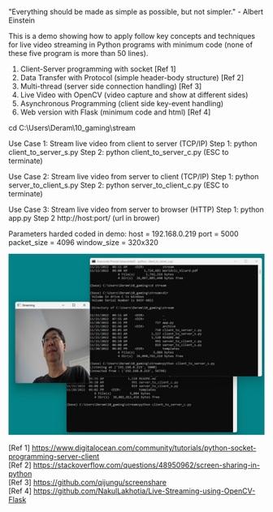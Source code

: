 "Everything should be made as simple as possible, but not simpler."
	- Albert Einstein

This is a demo showing how to apply follow key concepts and techniques 
for live video streaming in Python programs with minimum code (none of 
these five program is more than 50 lines).

1. Client-Server programming with socket [Ref 1]
2. Data Transfer with Protocol (simple header-body structure) [Ref 2]
3. Multi-thread (server side connection handling) [Ref 3]
4. Live Video with OpenCV (video capture and show at different sides)
5. Asynchronous Programming (client side key-event handling)
6. Web version with Flask (minimum code and html) [Ref 4]

cd C:\Users\Deram\10_gaming\stream

Use Case 1: Stream live video from client to server (TCP/IP)
Step 1: python client_to_server_s.py
Step 2: python client_to_server_c.py (ESC to terminate)

Use Case 2: Stream live video from server to client (TCP/IP)
Step 1: python server_to_client_s.py
Step 2: python server_to_client_c.py (ESC to terminate)

Use Case 3: Stream live video from server to browser (HTTP)
Step 1: python app.py
Step 2  http://host:port/ (url in brower)

Parameters harded coded in demo:
host = 192.168.0.219 
port = 5000
packet_size = 4096
window_size = 320x320 

![Use Case 1](use_case1.jpg)

[Ref 1] https://www.digitalocean.com/community/tutorials/python-socket-programming-server-client  
[Ref 2] https://stackoverflow.com/questions/48950962/screen-sharing-in-python  
[Ref 3] https://github.com/qijungu/screenshare  
[Ref 4] https://github.com/NakulLakhotia/Live-Streaming-using-OpenCV-Flask  
